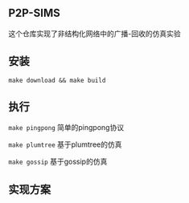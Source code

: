 ## P2P-SIMS

这个仓库实现了非结构化网络中的广播-回收的仿真实验

## 安装

`make download && make build`

## 执行

`make pingpong` 简单的pingpong协议

`make plumtree` 基于plumtree的仿真

`make gossip` 基于gossip的仿真

## 实现方案


